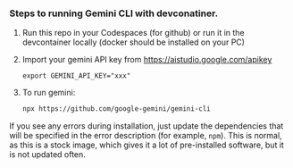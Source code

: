 ### Steps to running Gemini CLI with devconatiner.
1. Run this repo in your Codespaces (for github) or run it in the devcontainer locally (docker should be installed on your PC)

2. Import your gemini API key from https://aistudio.google.com/apikey

    ```
    export GEMINI_API_KEY="xxx"
    ```

3. To run gemini:
    ```bash
    npx https://github.com/google-gemini/gemini-cli
    ```

If you see any errors during installation, just update the dependencies that will be specified in the error description (for example, `npm`).
This is normal, as this is a stock image, which gives it a lot of pre-installed software, but it is not updated often.